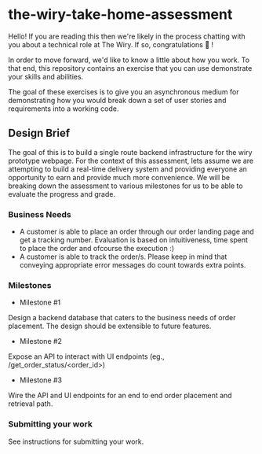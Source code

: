 # the-wiry-take-home-assessment

Hello! If you are reading this then we're likely in the process chatting with you about a technical role at The Wiry. If so, congratulations 🎉 !

In order to move forward, we'd like to know a little about how you work. To that end, this repository contains an exercise that you can use demonstrate your skills and abilities.

The goal of these exercises is to give you an asynchronous medium for demonstrating how you would break down a set of user stories and requirements into a working code. 

## Design Brief

The goal of this is to build a single route backend infrastructure for the wiry prototype webpage. For the context of 
this assessment, lets assume we are attempting to build a real-time delivery system and providing everyone an 
opportunity to earn and provide much more convenience. We will be breaking down the assessment to various milestones for us 
to be able to evaluate the progress and grade.

### Business Needs

- A customer is able to place an order through our order landing page and get a tracking number. Evaluation is based on
intuitiveness, time spent to place the order and ofcourse the execution :)
- A customer is able to track the order/s. Please keep in mind that conveying appropriate error messages do count towards extra points.

### Milestones

- Milestone #1 
 
 Design a backend database that caters to the business needs of order placement. The design should be extensible to future features.

- Milestone #2
 
 Expose an API to interact with UI endpoints (eg., /get_order_status/<order_id>)
 
- Milestone #3

 Wire the API and UI endpoints for an end to end order placement and retrieval path.
 
 ### Submitting your work

See instructions for submitting your work. 
